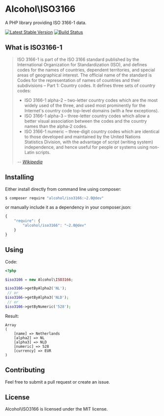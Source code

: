 # Alcohol\ISO3166

A PHP library providing ISO 3166-1 data.

[![Latest Stable Version](https://poser.pugx.org/alcohol/iso3166/v/stable.png)](https://packagist.org/packages/alcohol/iso3166)
[![Build Status](https://travis-ci.org/alcohol/iso3166.svg?branch=master)](https://travis-ci.org/alcohol/iso3166)

## What is ISO3166-1

> ISO 3166-1 is part of the ISO 3166 standard published by the International Organization for Standardization (ISO), and defines codes for the names of countries, dependent territories, and special areas of geographical interest. The official name of the standard is Codes for the representation of names of countries and their subdivisions – Part 1: Country codes. It defines three sets of country codes:
> * ISO 3166-1 alpha-2 – two-letter country codes which are the most widely used of the three, and used most prominently for the Internet's country code top-level domains (with a few exceptions).
> * ISO 3166-1 alpha-3 – three-letter country codes which allow a better visual association between the codes and the country names than the alpha-2 codes.
> * ISO 3166-1 numeric – three-digit country codes which are identical to those developed and maintained by the United Nations Statistics Division, with the advantage of script (writing system) independence, and hence useful for people or systems using non-Latin scripts.
>
> *-- [Wikipedia](http://en.wikipedia.org/wiki/ISO_3166-1)*

## Installing

Either install directly from command line using composer:

``` sh
$ composer require "alcohol/iso3166:~2.0@dev"
```

or manually include it as a dependency in your composer.json:

``` javascript
{
    "require": {
        "alcohol/iso3166": "~2.0@dev"
    }
}
```

## Using

Code:

``` php
<?php

$iso3166 = new Alcohol\ISO3166;

$iso3166->getByAlpha2('NL');
 // or
$iso3166->getByAlpha3('NLD');
 // or
$iso3166->getByNumeric('528');
```

Result:

```
Array
(
    [name] => Netherlands
    [alpha2] => NL
    [alpha3] => NLD
    [numeric] => 528
    [currency] => EUR
)
```

## Contributing

Feel free to submit a pull request or create an issue.

## License

Alcohol\ISO3166 is licensed under the MIT license.
